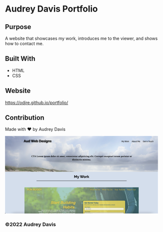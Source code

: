 # Audrey Davis Portfolio

## Purpose
A website that showcases my work, introduces me to the viewer, and shows how to contact me.

## Built With
* HTML
* CSS

## Website
https://odjre.github.io/portfolio/

## Contribution
Made with ❤️ by Audrey Davis

<img src="./assets/images/Screenshot.png" alt="screenshot of portfolio page" />

### ©️2022 Audrey Davis
